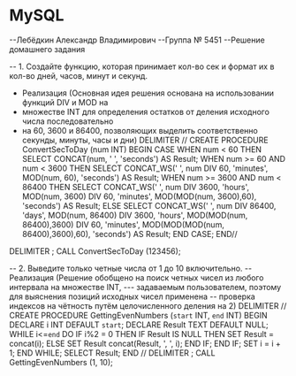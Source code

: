 # MySQL
--Лебёдкин Александр Владимирович
--Группа № 5451
--Решение домашнего задания

-- 1.	Создайте функцию, которая принимает кол-во сек и формат их в кол-во дней, часов, минут и секунд.

-	 Реализация (Основная идея решения основана на использовании функций DIV и MOD на 
-	множестве INT для определения остатков от деления исходного числа последовательно 
-	на 60, 3600 и 86400, позволяющих выделить соответственно секунды, минуты, часы и дни) 
DELIMITER //
CREATE PROCEDURE ConvertSecToDay (num INT)
BEGIN
	CASE
		WHEN num < 60 THEN
			SELECT CONCAT(num, ' ', 'seconds') AS Result;
        WHEN num >= 60 AND num < 3600 THEN
			SELECT CONCAT_WS(' ', num DIV 60, 'minutes', MOD(num, 60), 'seconds') AS Result;
        WHEN num >= 3600 AND num < 86400 THEN
			SELECT CONCAT_WS(' ', num DIV 3600, 'hours', MOD(num, 3600) DIV 60, 'minutes', MOD(MOD(num, 3600),60), 'seconds') AS Result;
        ELSE
			SELECT CONCAT_WS(' ', num DIV 86400, 'days', MOD(num, 86400) DIV 3600, 'hours', MOD(MOD(num, 86400),3600) DIV 60, 'minutes',
                             MOD(MOD(MOD(num, 86400),3600),60), 'seconds') AS Result;
    END CASE;
END//

DELIMITER ;
CALL ConvertSecToDay (123456);  

-- 2.	Выведите только четные числа от 1 до 10 включительно.
-- Реализация (Решение обобщено на поиск четных чисел из любого интервала на множестве INT, --- задаваемым пользователем, поэтому для выяснения позиций исходных чисел применена 
-- проверка индексов на чётность путём целочисленного деления на 2)
DELIMITER //
CREATE PROCEDURE GettingEvenNumbers (`start` INT, `end` INT)
BEGIN
	DECLARE i INT DEFAULT `start`;
    DECLARE Result TEXT DEFAULT NULL;
    WHILE  i<=`end` DO
        IF i%2 = 0 THEN
			IF Result IS NULL THEN
				SET Result = concat(i);
			ELSE
				SET Result concat(Result, ', ', i);
			END IF;
		END IF;
        SET i = i + 1;
    END WHILE;
	SELECT Result;
END //
DELIMITER ;
CALL GettingEvenNumbers (1, 10);
